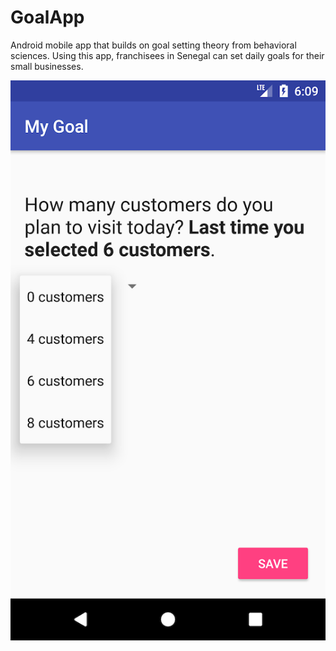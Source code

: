 # GoalApp
Android mobile app that builds on goal setting theory from behavioral sciences. Using this app, franchisees in Senegal can set daily goals for their small businesses.

![App screenshot](appshot.png)
